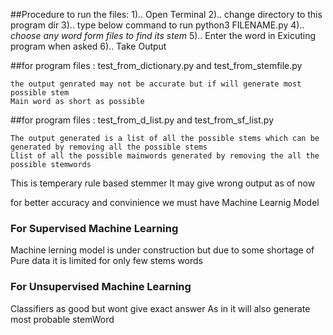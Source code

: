 ##Procedure to run the files:
	1).. Open Terminal
	2).. change directory to this program dir
	3).. type below command to run
		python3 FILENAME.py
	4).. *choose any word form files to find its stem*
	5).. Enter the word in Exicuting program when asked
	6).. Take Output



##for program files : 
	test_from_dictionary.py and 
	test_from_stemfile.py

	the output genrated may not be accurate but if will generate most possible stem
	Main word as short as possible

##for program files :
	test_from_d_list.py and 
	test_from_sf_list.py
	
	The output generated is a list of all the possible stems which can be generated by removing all the possible stems
	Llist of all the possible mainwords generated by removing the all the possible stemwords



This is temperary rule based stemmer
It may give wrong output as of now


for better accuracy and convinience we must have Machine Learnig Model


### For Supervised Machine Learning
Machine lerning model is under construction but due to some shortage of Pure data it is limited for only few stems words

### For Unsupervised Machine Learning
Classifiers as good but wont give exact answer
As in it will also generate most probable stemWord
